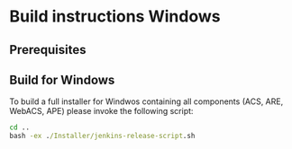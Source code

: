 # Build instructions Windows

## Prerequisites

## Build for Windows

To build a full installer for Windwos containing all components (ACS, ARE, WebACS, APE) please invoke the following script:

```cmd
cd ..
bash -ex ./Installer/jenkins-release-script.sh
```
